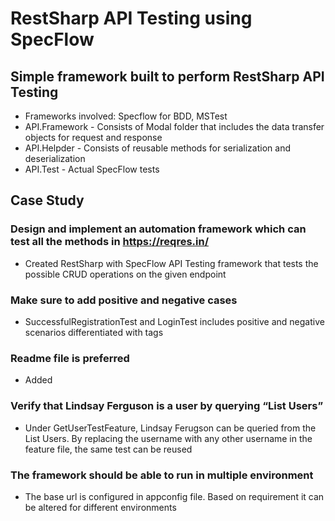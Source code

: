 # RestSharp API Testing using SpecFlow 
## Simple framework built to perform RestSharp API Testing

- Frameworks involved: Specflow for BDD, MSTest
- API.Framework - Consists of Modal folder that includes the data transfer objects for request and response 
- API.Helpder - Consists of reusable methods for serialization and deserialization 
- API.Test - Actual SpecFlow tests

## Case Study 
### Design and implement an automation framework which can test all the methods in https://reqres.in/
- Created RestSharp with SpecFlow API Testing framework that tests the possible CRUD operations on the given endpoint

### Make sure to add positive and negative cases
- SuccessfulRegistrationTest and LoginTest includes positive and negative scenarios differentiated with tags 

### Readme file is preferred
- Added 

### Verify that Lindsay Ferguson is a user by querying “List Users”
- Under GetUserTestFeature, Lindsay Ferugson can be queried from the List Users.  By replacing the username with any other username in the feature file, the same test can be reused 

### The framework should be able to run in multiple environment
- The base url is configured in appconfig file.  Based on requirement it can be altered for different environments 



